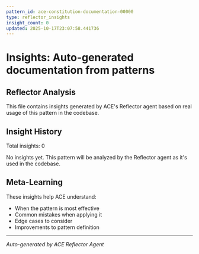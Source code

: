 ```yaml
---
pattern_id: ace-constitution-documentation-00000
type: reflector_insights
insight_count: 0
updated: 2025-10-17T23:07:58.441736
---
```

# Insights: Auto-generated documentation from patterns

## Reflector Analysis

This file contains insights generated by ACE's Reflector agent based on real usage of this pattern in the codebase.

## Insight History

Total insights: 0

No insights yet. This pattern will be analyzed by the Reflector agent as it's used in the codebase.

## Meta-Learning

These insights help ACE understand:
- When the pattern is most effective
- Common mistakes when applying it
- Edge cases to consider
- Improvements to pattern definition

---

*Auto-generated by ACE Reflector Agent*
